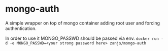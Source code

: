 # mongo-auth
A simple wrapper on top of mongo container adding root user and forcing authentication.

In order to use it MONGO_PASSWD should be passed via env.
`docker run -d -e MONGO_PASSWD=<your strong password here> zanjs/mongo-auth`
